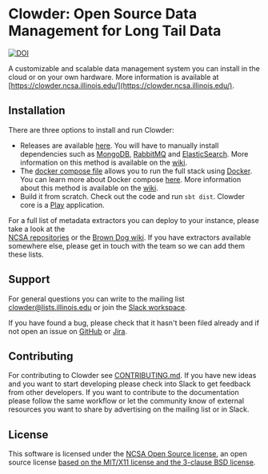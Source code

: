 # Clowder: Open Source Data Management for Long Tail Data

[![DOI](https://zenodo.org/badge/DOI/10.5281/zenodo.1196568.svg)](https://doi.org/10.5281/zenodo.1196568)

A customizable and scalable data management system you can install in the cloud or on your own hardware.
More information is available at [https://clowder.ncsa.illinois.edu/](https://clowder.ncsa.illinois.edu/).

## Installation

There are three options to install and run Clowder:

- Releases are available [here](https://opensource.ncsa.illinois.edu/projects/artifacts.php?key=CATS). You will have to 
  manually install dependencies such as [MongoDB](https://www.mongodb.com/), [RabbitMQ](https://www.rabbitmq.com/) and [ElasticSearch](https://www.elastic.co/).
  More information on this method is available on the [wiki](https://opensource.ncsa.illinois.edu/confluence/display/CATS/Installing+Clowder).
- The [docker compose file](docker-compose.yml) allows you to run the full stack using [Docker](https://www.docker.com/).
  You can learn more about Docker compose [here](https://docs.docker.com/compose/). More information about this method
  is available on the [wiki](https://opensource.ncsa.illinois.edu/confluence/display/CATS/Running+Clowder+using+Docker).
- Build it from scratch. Check out the code and run `sbt dist`. Clowder core is a [Play](https://www.playframework.com/) application.

For a full list of metadata extractors you can deploy to your instance, please take a look at the  
[NCSA repositories](https://opensource.ncsa.illinois.edu/bitbucket/projects/CATS) or 
the [Brown Dog wiki](https://opensource.ncsa.illinois.edu/confluence/display/BD/Project+Supported+Transformations). 
If you have extractors available somewhere else, please get in touch with the team so we can add them these lists.

## Support

For general questions you can write to the mailing list [clowder@lists.illinois.edu](clowder@lists.illinois.edu) or 
join the [Slack workspace](https://join.slack.com/t/clowder-software/shared_invite/enQtMzQzOTg0Nzk3OTUzLTUxYzVhMzZlZDlhMTc0NzNiZTBiNjcyMTEzNjdmMjc5MTA2MTAzMDQwNmUzYTdmNDQyNGMwOWM1Y2YxMzdhNGM).

If you have found a bug, please check that it hasn't been filed already and if not open an issue on 
[GitHub](https://github.com/ncsa/clowder/issues) or [Jira](https://opensource.ncsa.illinois.edu/jira/projects/CATS).


## Contributing

For contributing to Clowder see [CONTRIBUTING.md](CONTRIBUTING.md). If you have new ideas and you want to start 
developing please check into Slack to get feedback from other developers. If you want to contribute to the documentation
please follow the same workflow or let the community know of external resources you want to share by advertising on the
mailing list or in Slack.

## License

This software is licensed under the [NCSA Open Source license](https://opensource.org/licenses/NCSA), 
an open source license [based on the MIT/X11 license and the 3-clause BSD license](https://en.wikipedia.org/wiki/University_of_Illinois/NCSA_Open_Source_License).
